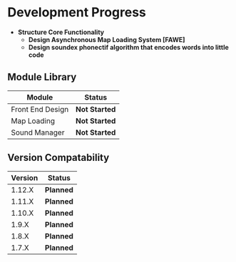 # Development Progress #
* **Structure Core Functionality**
    * **Design Asynchronous Map Loading System [FAWE]**
    * **Design soundex phonectif algorithm that encodes words into little code**
## Module Library ##

Module  | Status
------------- | -------------
Front End Design | **Not Started**
Map Loading | **Not Started**
Sound Manager | **Not Started**
## Version Compatability ##

Version  | Status
------------- | -------------
1.12.X | **Planned**
1.11.X | **Planned**
1.10.X | **Planned**
1.9.X | **Planned**
1.8.X | **Planned**
1.7.X | **Planned**

